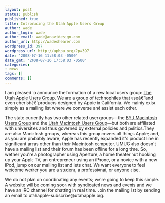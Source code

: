 ```yaml
---
layout: post
status: publish
published: true
title: Introducing the Utah Apple Users Group
author: wade
author_login: wade
author_email: wade@anavidesign.com
author_url: http://wadeshearer.com
wordpress_id: 397
wordpress_url: http://uphpu.org/?p=397
date: '2008-07-16 11:58:03 -0500'
date_gmt: '2008-07-16 17:58:03 -0500'
categories:
- News
tags: []
comments: []
---
```

<p>I am pleased to announce the formation of a new local users group: <a href="http://utahapple.org">The Utah Apple Users Group</a>. We are a group of technophiles that useâ€”and even cherishâ€”products designed by Apple in California. We mainly exist simply as a mailing list where we converse and assist each other.</p>
<p>The state currently has two other related user groups&mdash;the <a href="http://mac.byu.edu">BYU Macintosh Users Group</a> and the <a href="http://umug.com">Utah Macintosh Users Group</a>&mdash;but both are affiliated with universities and thus governed by external policies and politics.They are also Macintosh groups, whereas this group covers all things Apple; and, as you are probably aware, Apple has recently expanded it's product line in significant areas other than their Macintosh computer. UMUG also doesn't have a mailing list and their forum has been offline for a long time. So, wether you're a photographer using Aperture, a home theater nut hooking up your Apple TV, an entrepreneur using an iPhone, or a novice with a new iPod, jump on our mailing list and lets chat. We want everyone to feel welcome wether you are a student, a professional, or anyone else.</p>
<p>We do not plan on coordinating any events; we're going to keep this simple. A website will be coming soon with syndicated news and events and we have an IRC channel for chatting in real time. Join the mailing list by sending an email to utahapple-subscribe@utahapple.org.</p>
